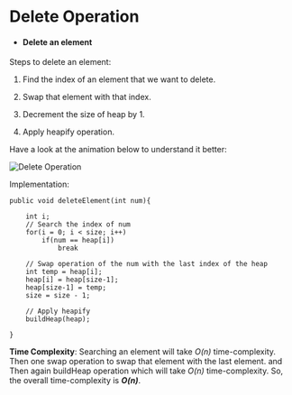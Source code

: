 # Delete Operation
    
- #### Delete an element

Steps to delete an element:

1. Find the index of an element that we want to delete.

2. Swap that element with that index.

3. Decrement the size of heap by 1.

4. Apply heapify operation.

Have a look at the animation below to understand it better:

![Delete Operation](https://i.imgur.com/BHbhMni.gif)

Implementation:

    public void deleteElement(int num){

        int i;
        // Search the index of num
        for(i = 0; i < size; i++)
            if(num == heap[i])
                break

        // Swap operation of the num with the last index of the heap
        int temp = heap[i];
        heap[i] = heap[size-1];
        heap[size-1] = temp;
        size = size - 1;

        // Apply heapify
        buildHeap(heap);

    }

**Time Complexity**: Searching an element will take *O(n)* time-complexity. Then one swap operation to swap that element with the last element. and Then again buildHeap operation which will take *O(n)* time-complexity. So, the overall time-complexity is ***O(n)***.
